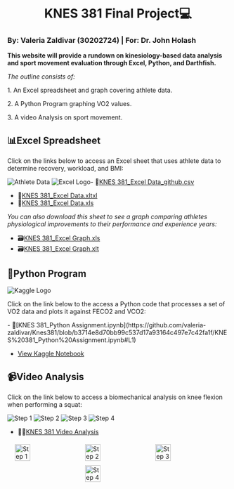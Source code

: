 # <center>KNES 381 Final Project💻</center> 

### By: Valeria Zaldivar (30202724) | For: Dr. John Holash 

**This website will provide a rundown on kinesiology-based data analysis and sport movement evaluation through Excel, Python, and Darthfish.**

*The outline consists of:*
<p>1. An Excel spreadsheet and graph covering athlete data.</p>
<p>2. A Python Program graphing VO2 values.</p> 
<p>3. A video Analysis on sport movement.</p>
 

## 📊**Excel Spreadsheet**
<p>Click on the links below to access an Excel sheet that uses athlete data to determine recovery, workload, and BMI:</p>

![Athlete Data](/images/Picture1.png)
![Excel Logo](https://raw.githubusercontent.com/valeria-zaldivar/Knes381/9d40e74ba4fed9eb7c333b231d482936faec88ee/excel.png)- 📁[KNES 381_Excel Data_github.csv](https://github.com/user-attachments/files/19679017/Excel.data_final.project_github.csv)
- 📁[KNES 381_Excel Data.xltxl](https://github.com/valeria-zaldivar/Knes381/blob/771bf3447eaa43f3e5896032929fb5963431ce4a/images/Excel%20data_final%20project%20(1).xltx)
- 📁[KNES 381_Excel Data.xls](https://github.com/valeria-zaldivar/Knes381/blob/6ca23d051b8fa11c9ce46a8e81f3c83c57496de9/ExcelAthleteData_Final%20Project_github%20(1).xls)

*You can also download this sheet to see a graph comparing athletes physiological improvements to their performance and experience years:*
- 🗃️[KNES 381_Excel Graph.xls](https://github.com/valeria-zaldivar/Knes381/blob/91a3d47460d3c12f9df26af1fbf71bacc979eb22/ExcelGraphics_Final%20Project_github.xls)
- 🗃️[KNES 381_Excel Graph.xlt](https://github.com/valeria-zaldivar/Knes381/blob/1d202fbea56de42ff8e09c70ed5e616017d18c85/ExcelGraphics_FinalProject_github.xlt)

## 🐍**Python Program**
![Kaggle Logo](https://raw.githubusercontent.com/valeria-zaldivar/Knes381/9d40e74ba4fed9eb7c333b231d482936faec88ee/kaggle.png)
<p>Click on the link below to the access a Python code that processes a set of VO2 data and plots it against FECO2 and VCO2:</p>
- 📔[KNES 381_Python Assignment.ipynb](https://github.com/valeria-zaldivar/Knes381/blob/b3714e8d70bb99c537d17a93164c497e7c42fa1f/KNES%20381_Python%20Assignment.ipynb#L1)

- [View Kaggle Notebook](https://www.kaggle.com/code/valeriarzaldivar/knes-381-python-assignment) 

## 📹**Video Analysis** 
<p>Click on the link below to access a biomechanical analysis on knee flexion when performing a squat:</p>

![Step 1](https://raw.githubusercontent.com/valeria-zaldivar/Knes381/04120d043d2fd97159755b51343c998ce5c38347/step%201.png) 
![Step 2](https://raw.githubusercontent.com/valeria-zaldivar/Knes381/669df066cb945b8702d72395cfcfd15ca1ada644/step%202.png)
![Step 3](https://raw.githubusercontent.com/valeria-zaldivar/Knes381/669df066cb945b8702d72395cfcfd15ca1ada644/step%203.png)
![Step 4](https://raw.githubusercontent.com/valeria-zaldivar/Knes381/669df066cb945b8702d72395cfcfd15ca1ada644/step%204.png)

- 🏋️‍♂️[KNES 381 Video Analysis](https://github.com/valeria-zaldivar/Knes381/blob/b27af5a37442f4d409352bd06ff24a39dd261aa4/Video%20Analysis.mov)

<div style="display: flex; flex-wrap: wrap; justify-content: center; gap: 10px; margin: 20px 0;">
  <img src="https://raw.githubusercontent.com/valeria-zaldivar/Knes381/04120d043d2fd97159755b51343c998ce5c38347/step%201.png" alt="Step 1" style="width: 23%; min-width: 150px;">
  <img src="https://raw.githubusercontent.com/valeria-zaldivar/Knes381/669df066cb945b8702d72395cfcfd15ca1ada644/step%202.png" alt="Step 2" style="width: 23%; min-width: 150px;">
  <img src="https://raw.githubusercontent.com/valeria-zaldivar/Knes381/669df066cb945b8702d72395cfcfd15ca1ada644/step%203.png" alt="Step 3" style="width: 23%; min-width: 150px;">
  <img src="https://raw.githubusercontent.com/valeria-zaldivar/Knes381/669df066cb945b8702d72395cfcfd15ca1ada644/step%204.png" alt="Step 4" style="width: 23%; min-width: 150px;">
</div> 





